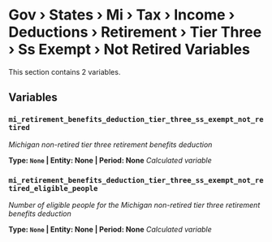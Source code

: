 # Gov › States › Mi › Tax › Income › Deductions › Retirement › Tier Three › Ss Exempt › Not Retired Variables

This section contains 2 variables.

## Variables

### `mi_retirement_benefits_deduction_tier_three_ss_exempt_not_retired`
*Michigan non-retired tier three retirement benefits deduction*

**Type: `None` | Entity: None | Period: None**
*Calculated variable*

### `mi_retirement_benefits_deduction_tier_three_ss_exempt_not_retired_eligible_people`
*Number of eligible people for the Michigan non-retired tier three retirement benefits deduction*

**Type: `None` | Entity: None | Period: None**
*Calculated variable*
